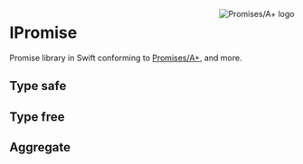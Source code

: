 <a href="http://promises-aplus.github.com/promises-spec"><img src="https://promises-aplus.github.com/promises-spec/assets/logo-small.png" alt="Promises/A+ logo" align="right"></a>

# IPromise

Promise library in Swift conforming to [Promises/A+](http://promises-aplus.github.com/promises-spec), and more.

## Type safe

## Type free

## Aggregate